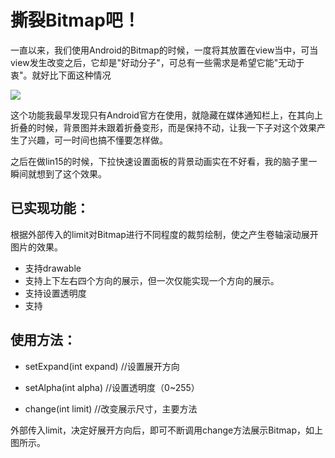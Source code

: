 # 撕裂Bitmap吧！

一直以来，我们使用Android的Bitmap的时候，一度将其放置在view当中，可当view发生改变之后，它却是"好动分子"，可总有一些需求是希望它能"无动于衷"。就好比下面这种情况

![](https://github.com/liuzhushaonian/SlitBitmap/blob/master/screen_short/slit.gif)

这个功能我最早发现只有Android官方在使用，就隐藏在媒体通知栏上，在其向上折叠的时候，背景图并未跟着折叠变形，而是保持不动，让我一下子对这个效果产生了兴趣，可一时间也搞不懂要怎样做。

之后在做lin15的时候，下拉快速设置面板的背景动画实在不好看，我的脑子里一瞬间就想到了这个效果。

## 已实现功能：

根据外部传入的limit对Bitmap进行不同程度的裁剪绘制，使之产生卷轴滚动展开图片的效果。

- 支持drawable
- 支持上下左右四个方向的展示，但一次仅能实现一个方向的展示。
- 支持设置透明度
- 支持


## 使用方法：

- setExpand(int expand) //设置展开方向

- setAlpha(int alpha) //设置透明度（0~255）

- change(int limit) //改变展示尺寸，主要方法


外部传入limit，决定好展开方向后，即可不断调用change方法展示Bitmap，如上图所示。


